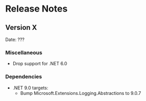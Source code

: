 # Release Notes

## Version X

Date: ???

### Miscellaneous

- Drop support for .NET 6.0

### Dependencies

- .NET 9.0 targets:
  - Bump Microsoft.Extensions.Logging.Abstractions to 9.0.7
